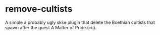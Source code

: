 # remove-cultists

A simple a probably ugly skse plugin that delete the Boethiah cultists that spawn after the quest A Matter of Pride (cc).